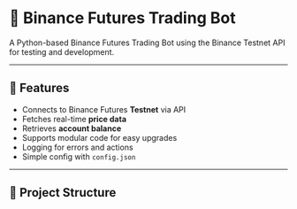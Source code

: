 # 🤖 Binance Futures Trading Bot

A Python-based Binance Futures Trading Bot using the Binance Testnet API for testing and development.

---

## 🚀 Features

- Connects to Binance Futures **Testnet** via API
- Fetches real-time **price data**
- Retrieves **account balance**
- Supports modular code for easy upgrades
- Logging for errors and actions
- Simple config with `config.json`

---

## 📁 Project Structure
